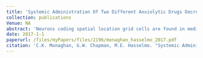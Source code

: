 ```yaml
---
title: 'Systemic Administration Of Two Different Anxiolytic Drugs Decreases Local Field Potential Theta Frequency In The Medial Entorhinal Cortex Without Affecting Grid Cell Firing Fields'
collection: publications
Venue: NA 
abstract: 'Neurons coding spatial location grid cells are found in medial entorhinal cortex MEC and demonstrate increasing size of firing fields and spacing between fields grid scale along the dorsoventral axis This change in grid scale correlates with differences in theta frequency a 6textendash 10 Hz rhythm in the local field potential LFP and rhythmic firing of cells A relationship between theta frequency and grid scale can be found when examining grid cells recorded in different locations along the dorsoventral axis of MEC When describing the relationship between theta frequency and grid scale it is important to account for the strong positive correlation between theta frequency and running speed Plotting LFP theta frequency across running speeds dissociates two components of this relationship slope and intercept of the linear fit Change in theta frequency through a change in the slope component has been modeled and shown experimentally to affect grid scale but the prediction that change in the intercept component would not affect grid scale has not been tested experimentally This prediction about the relationship of intercept to grid scale is the primary hypothesis tested in the experiments presented here All known anxiolytic drugs decrease hippocampal theta frequency despite their differing mechanisms of action Specifically anxiolytics decrease the intercept of the theta frequencyrunning speed relationship in the hippocampus Here we demonstrate that anxiolytics decrease the intercept of the theta frequencyrunning speed relationship in the MEC similar to hippocampus and the decrease in frequency through this change in intercept does not affect grid scale'
date: 2017-1-1
paperurl: /files/myPapers/files/2196/monaghan_hasselmo_2017.pdf
citation: 'C.K. Monaghan, G.W. Chapman, M.E. Hasselmo. "Systemic Administration Of Two Different Anxiolytic Drugs Decreases Local Field Potential Theta Frequency In The Medial Entorhinal Cortex Without Affecting Grid Cell Firing Fields", <i>Neuroscience</i>, 2017.'
---
```

